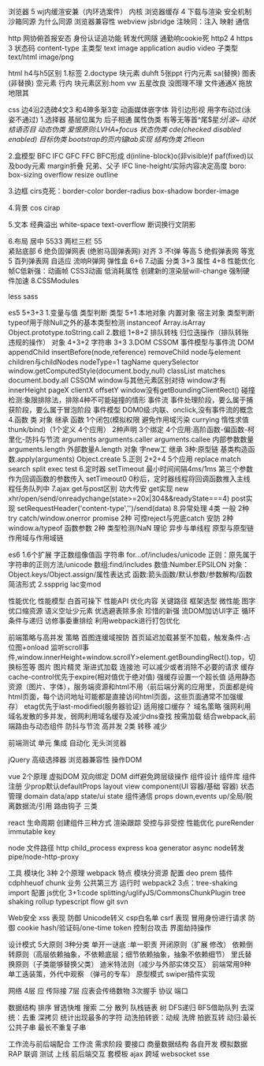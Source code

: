 浏览器 5 wj内缓渲安兼（内环选案件）
内核
浏览器缓存 4
下载与渲染
安全机制 沙箱同源 为什么同源
浏览器兼容性
webview jsbridge 注映同：注入 映射 通信

http
网协俯首报安态 身份认证追功能
转发代网隧 通勤响cookie死
http2 4
https 3
状态码
content-type 主类型 text image application audio video 子类型 text/html image/png

html
h4与h5区别 1.标签 2.doctype
块元素 duhft 5张ppt
行内元素 sa(替换) 图表(非替换)
空元素
行内 块元素区别:hom vw
五星改良 没图理不理 文件通通X 拖放地限其


css
边4沿2选碑4文3 和4珅多渐3变 动画媒体嵌字体
背引边形视 用字布动过(泳姿不通过)
1.选择器
基层位属为 后子相通
属性伪类 有等无等首^尾$星*分|波~
动状结语否目
动态伪类 爱恨原则:LVHA+focus
状态伪类 cde(checked disabled enabled)
目标伪类 bootstrap的页内锚tab实现
结构伪类 2*fleon

2.盒模型
BFC IFC GFC FFC
BFC形成 d(inline-block)o(非visible)f paf(fixed)以及body元素
margin折叠 兄弟、父子
IFC line-height/实际内容决定高度
boro: box-sizing overflow resize outline

3.边框
cirs克死：border-color border-radius box-shadow border-image

4.背景
cos
cirap


5.文本
经典溢出 white-space text-overflow
断词换行文阴影

6.布局
居中 5533
两栏三栏 55          
紧贴底部 6 绝负固弹网表 (绝驸马固弹表网)
对齐 3 不t弹
等高 5 绝假弹表网
等宽 5 百列弹表网
自适应 流响R弹网
弹性盒 6+6
7.动画
分类 3+3
属性 4+8
性能优化 帧C低新强：动画帧 CSS3动画 低消耗属性 创建新的渲染层will-change 强制硬件加速
8.CSSModules

less 
sass


es5 5+3+3
1.变量与值 类型判断
  类型 5+1
  本地对象 内置对象 宿主对象
  类型判断 typeof用于除Null之外的基本类型检测 instanceof Array.isArray Object.prototype.toString.call
2.数组 1+8+2  排队转栈 归位迭操作（排队转账 违规的操作）
    对象 4+3+2
    字符串 3+3
3.DOM CSSOM 事件模型与事件流
    DOM appendChild insertBefore(node,reference) removeChild
        node与element children与childNodes nodeType=1 tagName
        querySelector window.getComputedStyle(document.body,null)  classList matches document.body.all
    CSSOM window与其他元素区别对待
          window才有innerHeight pageX clientX offsetY window没有getBoundingClientRect()
          碰撞检测:象限排除法，排除4种不可能碰撞的情形
    事件流 事件处理阶段，要么属于捕获阶段，要么属于冒泡阶段
    事件模型 DOM0级:内联、onclick,没有事件流的概念
4.函数 类 对象 继承
    函数
        1个闭包(模拟权限 避免作用域污染 currying 惰性求值thunk/bind)（1个定义 4个应用）
        2种声明
        3个绑定
        4个应用:高阶函数-偏函数-柯里化-防抖与节流
        arguments arguments.caller arguments.callee 内部参数数量arguments.length 外部数量A.length
    对象 字new工
    继承 3种:原型链 基类构造函数.apply(arguments) Object.create
5.正则 2+2+4 5个应用
  replace match search split
  exec test
6.定时器
  setTimeout 最小时间间隔4ms/1ms 第三个参数作为回调函数的参数传入
  setTimeout0 0秒后，定时器线程将回调函数推入主线程任务队列中
7.ajax
  get与post区别 功大传安
  get实现 new xhr/open/send/onreadychange(state>=20x|304&&readyState===4)
  post实现 setRequestHeader('content-type','')/send(data)
8.异常处理 4类
    一般 2种 try catch/window.onerror
    promise 2种 可控reject与兜底catch
    安防 2种 window.a/typeof
    函数参数 2种 类型检测/NaN
理论
    异步与单线程
    原型与原型链
    作用域与作用域链


es6
1.6个扩展 字正数组像值函
  字符串 for...of/includes/unicode 正则：原先属于字符串的正则方法/unicode 数组:find/includes 数值:Number.EPSILON
  对象：Object.keys/Object.assign/属性表达式
  函数:箭头函数/默认参数/参数解构/函数简洁形式
2.sspprig lac变mod


性能优化
    性能模型 白首可操下
    性能API
    优化内容
    关键路径
    框架选型
    微性能   图字优口缩资源
            语义空址少元素
            优选避表除多余 珍惜的新强
            流DOM加访UI字正 循环条件与递归 访修事委重排绘
    利用webpack进行打包优化

前端策略与高并发
    策略 首图连缓域按防
         首页延迟加载甚至不加载，触发条件:占位图+onload 监听scroll事件,window.innerHeight+window.scrollY>element.getBoundingRect().top，切换标签等
         图片 图片精灵 渐进式加载
         连接池 可以减少或者消除不必要的请求
         缓存
             cache-control优先于expire(相对值优于绝对值) 强缓存设置一个超长值 适用静态资源（图片、字体），服务端资源和html不用（前后端分离的应用里，页面都是纯html页面，每个访问地址可能都是直接访问html页面，这些页面通常不加强缓存）
             etag优先于last-modified(服务器验证) 适用接口缓存？
         域名策略 强网利用域名发散的多并发，弱网利用域名缓存及减少dns查找
         按需加载 结合webpack,前端路由与动态组件
         防抖与节流
    高并发 2类 转移 减少


前端测试
单元
集成
自动化 无头浏览器


jQuery
高级选择器
浏览器兼容性
操作DOM


vue
2个原理 虚拟DOM 双向绑定 DOM diff避免跨层级操作
组件设计
组件库   组件注册 少prop默认defaultProps
        layout view component(UI 容器/基础 容器)
        状态管理 domain data/app state/ui state
组件通信 props down,events up/全局/脱离数据流/引用
路由钩子 三类


react
生命周期
创建组件三种方式
渲染跟踪
受控与非受控
性能优化 pureRender immutable key


node
文件路径
http
child_process
express
koa generator async
node转发 pipe/node-http-proxy


工具
模块化
  3种 2个原理
webpack 
  特点 模块分资源
  配置 deo prem 
  插件 cdphheuof
  chunk 业务 公共第三方 运行时
  webpack2 3点：tree-shaking import 配置
  js优化 3+1:code splitting/uglifyJS/CommonsChunkPlugin        tree shaking
rollup
typescript flow
git svn

Web安全
xss
   表现
   防御 Unicode转义 csp白名单
csrf
   表现 冒用身份进行请求
   防御 cookie hash/验证码/one-time token
控制台攻击
界面劫持操作


设计模式
5大原则 3种分类
  单开一谜底 :单一职责 开闭原则（扩展 修改） 依赖倒转原则（高层依赖抽象，不依赖底层；细节依赖抽象，抽象不依赖细节） 里氏替换原则（子类能够替换父类） 迪米特法则（减少与外部实体交互）
前端常用9种 单工迭装策，外代中观察 （弹弓的专车）
           原型模式 swiper插件实现

网络
4层 应   传际接
7层 应表会传络数物
3次握手
协议 端口

数据结构
排序 冒选快堆
搜索 二分 散列
队栈链表
树 DFS递归 BFS借助队列
去深统：去重 深拷贝 统计出现最多的字符
动洗拍转嵌：动规 洗牌 拍嵌互转
动归:最长公共子串 最长不重复子串


工作流与前后端配合
工作流
    需求阶段
    要接口
    商量数据结构
    各自开发 模拟数据RAP
    联调 测试 上线
前后端交互
    套模板 ajax 跨域 websocket sse